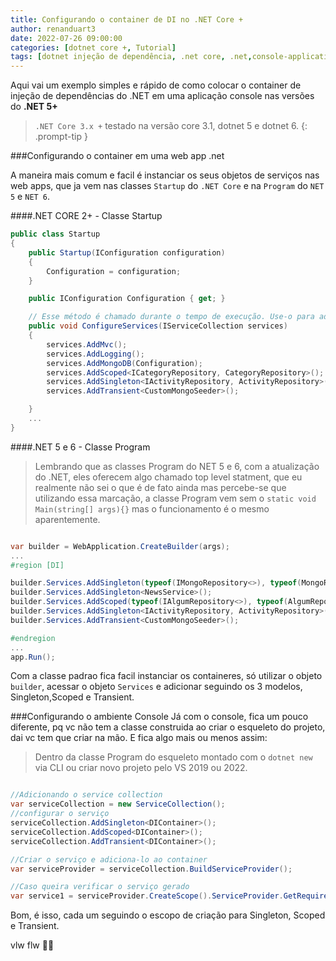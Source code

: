 ```yaml
---
title: Configurando o container de DI no .NET Core +
author: renanduart3
date: 2022-07-26 09:00:00
categories: [dotnet core +, Tutorial]
tags: [dotnet injeção de dependência, .net core, .net,console-application,webapp]
---
```


Aqui vai um exemplo simples e rápido de como colocar o container de injeção de dependências do .NET em uma aplicação console nas versões do **.NET 5+**
> `.NET Core 3.x +` testado na versão core 3.1, dotnet 5 e dotnet 6.
{: .prompt-tip }

###Configurando o container em uma web app .net

A maneira mais comum e facil é instanciar os seus objetos de serviços nas web apps, que ja vem nas classes `Startup` do `.NET Core` e
na `Program` do `NET 5` e `NET 6`.

####.NET CORE 2+ - Classe Startup
```c#
public class Startup
{
    public Startup(IConfiguration configuration)
    {
        Configuration = configuration;
    }

    public IConfiguration Configuration { get; }

    // Esse método é chamado durante o tempo de execução. Use-o para adicionar servições ao container de DI.
    public void ConfigureServices(IServiceCollection services)
    {
        services.AddMvc();
        services.AddLogging();
        services.AddMongoDB(Configuration);
        services.AddScoped<ICategoryRepository, CategoryRepository>();
        services.AddSingleton<IActivityRepository, ActivityRepository>();
        services.AddTransient<CustomMongoSeeder>();

    }
    ...
}
```

####.NET 5 e 6 - Classe Program
> Lembrando que as classes Program do NET 5 e 6, com a atualização do .NET, eles oferecem algo chamado top level statment,
 que eu realmente não sei o que é de fato ainda mas percebe-se que utilizando essa marcação, a classe Program vem sem o `static void Main(string[] args){}`
mas o funcionamento é o mesmo aparentemente.
```c#

var builder = WebApplication.CreateBuilder(args);
...
#region [DI]

builder.Services.AddSingleton(typeof(IMongoRepository<>), typeof(MongoRepository<>));
builder.Services.AddSingleton<NewsService>();
builder.Services.AddScoped(typeof(IAlgumRepository<>), typeof(AlgumRepository<>));
builder.Services.AddSingleton<IActivityRepository, ActivityRepository>();
builder.Services.AddTransient<CustomMongoSeeder>();

#endregion
...
app.Run();

```
Com a classe padrao fica facil instanciar os containeres, só utilizar o objeto `builder`, acessar o objeto `Services` e adicionar seguindo os 3 modelos, Singleton,Scoped e Transient.


###Configurando o ambiente Console
Já com o console, fica um pouco diferente, pq vc não tem a classe construida ao criar o esqueleto do projeto, dai vc tem que criar na mão.
E fica algo mais ou menos assim:
> Dentro da classe Program do esqueleto montado com o `dotnet new` via CLI ou criar novo projeto pelo VS 2019 ou 2022.
```c#

//Adicionando o service collection
var serviceCollection = new ServiceCollection();
//configurar o serviço
serviceCollection.AddSingleton<DIContainer>();
serviceCollection.AddScoped<DIContainer>();
serviceCollection.AddTransient<DIContainer>();

//Criar o serviço e adiciona-lo ao container
var serviceProvider = serviceCollection.BuildServiceProvider();

//Caso queira verificar o serviço gerado
var service1 = serviceProvider.CreateScope().ServiceProvider.GetRequiredService<DIContainer>();
```

Bom, é isso, cada um seguindo o escopo de criação para Singleton, Scoped e Transient.

vlw flw 
💪😎

